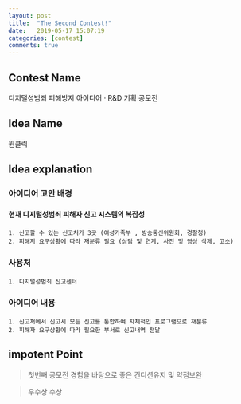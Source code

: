 ```yaml
---
layout: post
title:  "The Second Contest!"
date:   2019-05-17 15:07:19
categories: [contest]
comments: true
---
```

## Contest Name
디지털성범죄 피해방지 아이디어 · R&D 기획 공모전

## Idea Name
원클릭


## Idea explanation

### 아이디어 고안 배경

#### 현재 디지털성범죄 피해자 신고 시스템의 복잡성
	1. 신고할 수 있는 신고처가 3곳 (여성가족부 , 방송통신위원회, 경찰청)
	2. 피해지 요구상황에 따라 재분류 필요 (상담 및 연계, 사진 및 영상 삭제, 고소)

### 사용처
	1. 디지털성범죄 신고센터

### 아이디어 내용
	1. 신고처에서 신고시 모든 신고를 통합하여 자체적인 프로그램으로 재분류 
	2. 피해자 요구상황에 따라 필요한 부서로 신고내역 전달


## impotent Point
> 첫번째 공모전 경험을 바탕으로 좋은 컨디션유지 및 약점보완

> 우수상 수상